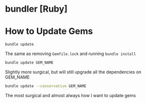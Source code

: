  # bundler [Ruby]

 # How to Update Gems

```bash
bundle update
```

The same as removing `Gemfile.lock` and running `bundle install`


```bash
bundle update GEM_NAME
```

Slightly more surgical, but will still upgrade all the dependencies on GEM_NAME


```bash
bundle update --conservative GEM_NAME
```

The most surgical and almost always how I want to update gems
